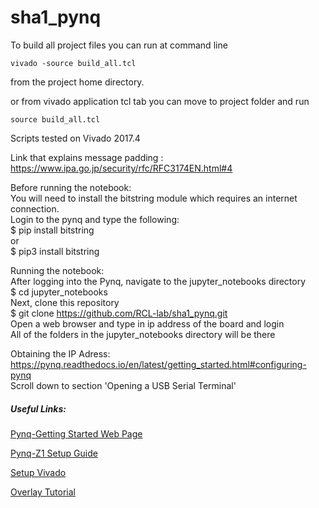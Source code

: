 # sha1_pynq

To build all project files you can run at command line

`vivado -source build_all.tcl ` 

from the project home directory.

or from vivado application tcl tab
you can move to project folder and run

`source build_all.tcl`

Scripts tested on Vivado 2017.4

Link that explains message padding :
https://www.ipa.go.jp/security/rfc/RFC3174EN.html#4

Before running the notebook:  
You will need to install the bitstring module which requires an internet connection.  
Login to the pynq and type the following:  
$ pip install bitstring  
or  
$ pip3 install bitstring  

Running the notebook:  
After logging into the Pynq, navigate to the jupyter_notebooks directory  
$ cd jupyter_notebooks  
Next, clone this repository  
$ git clone https://github.com/RCL-lab/sha1_pynq.git  
Open a web browser and type in ip address of the board and login  
All of the folders in the jupyter_notebooks directory will be there

Obtaining the IP Adress:
https://pynq.readthedocs.io/en/latest/getting_started.html#configuring-pynq  
Scroll down to section 'Opening a USB Serial Terminal'

##### Useful Links:
[Pynq-Getting Started Web Page](https://pynq.readthedocs.io/en/latest/getting_started.html)

[Pynq-Z1 Setup Guide](https://pynq.readthedocs.io/en/latest/getting_started/pynq_z1_setup.html)

[Setup Vivado](https://pynq.readthedocs.io/en/latest/overlay_design_methodology/board_settings.html)

[Overlay Tutorial](https://pynq.readthedocs.io/en/latest/overlay_design_methodology/overlay_tutorial.html)
